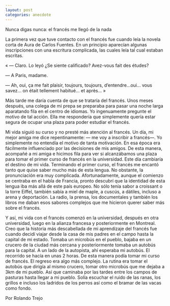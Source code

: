 ```yaml
---
layout: post
categories: anecdote
---
```


Nunca digas nunca: el francés me llegó de la nada

<p> La primera vez que tuve contacto con el francés fue cuando leía la novela corta de Aura de Carlos Fuentes. En un principio aparecían algunas inscripciones con una escritura complicada, las cuales leía tal cual estaban escritas.
<p>

<p>
« — Claro. Lo leyó ¿Se siente calificado? Avez-vous fait des études?
<p>
<p>
— A Paris, madame.
<p>
<p>
— Ah, oui, ça me fait plaisir, toujours, toujours, d’entendre...oui... vous savez... on était tellement habitué... et après... »
<p>

<p>
Más tarde me daría cuenta de que se trataría del francés. Unos meses después, una colega de mi prepa se preparaba para pasar una noche larga aparatando fila en el centro de idiomas. Yo ingenuamente pregunte el motivo de tal acción. Ella me respondería que simplemente quería estar segura de ocupar una plaza para poder estudiar el francés. 
<p>

<p>
Mi vida siguió su curso y no presté más atención al francés. Un día, mi mejor amiga me dice repentinamente: — me voy a inscribir a francés—. Yo simplemente no entendía el motivo de tanta motivación. En esa época era fácilmente influenciado por las decisiones de mis amigos. De esta manera, acompañé a mi amiga e hicimos fila para ver si alcanzábamos una plaza para tomar el primer curso de francés en la universidad. Este día cambiaría el destino de mi vida. Terminando el primer curso, el francés me encantó tanto que quise saber mucho más de esta lengua. No obstante, la pronunciación era muy complicada. Afortunadamente, aunque el comienzo se centraba en el habla de Francia, pronto descubrí que la identidad de esta lengua iba más allá de este país europeo. No sólo tenía sabor a croissant o la torre Eiffel, también sabía a miel de maple, a cuscús, a dátiles, incluso a arena y deportación. La radio, la prensa, los documentales y también los libros me daban esos sabores complejos que me hicieron querer saber más sobre el francés.
<p>

<p>
Y así, mi vida con el francés comenzó en la universidad, después en otra universidad, luego en la alianza francesa y posteriormente en Montreal. Creo que la historia más descabellada de mi aprendizaje del francés fue cuando decidí viajar desde la casa de mis padres en el campo hasta la capital de mi estado. Tomaba un microbús en el pueblo, bajaba en un crucero de la ciudad más cercana y posteriormente tomaba un autobús para la capital. A un lado de la autopista, ahí esperaba mi autobús. El recorrido se hacía en unas 2 horas. De esta manera podía tomar mi curso de francés. El regreso era algo más complejo. La rutina era tomar el autobús que dirigía al mismo crucero, tomar otro microbús que me dejaba a 3km de mi pueblo. Así que caminaba por las tardes entre los campos de pasturas hasta llegar a mi pueblo. Solía escuchar el ruido de las ranas, los grillos e incluso los ladridos de los perros así como el bramar de las vacas como fondo. 
<p>


<p>
Por Rolando Trejo 
<p>
